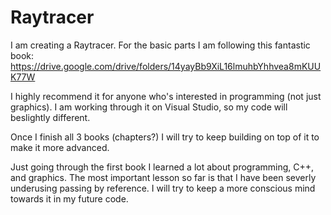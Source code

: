# Raytracer

I am creating a Raytracer. For the basic parts I am following this fantastic book: https://drive.google.com/drive/folders/14yayBb9XiL16lmuhbYhhvea8mKUUK77W

I highly recommend it for anyone who's interested in programming (not just graphics).
I am working through it on Visual Studio, so my code will beslightly different.

Once I finish all 3 books (chapters?) I will try to keep building on top of it to make it more advanced.

Just going through the first book I learned a lot about programming, C++, and graphics. The most important lesson so far is that I have been severly underusing passing by reference. I will try to keep a more conscious mind towards it in my future code.
